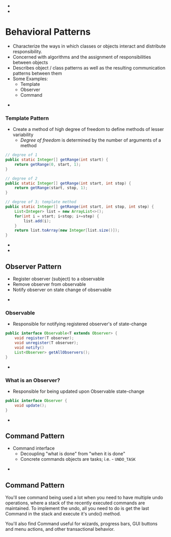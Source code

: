 

-
-
# Behavioral Patterns
* Characterize the ways in which classes or objects interact and distribute responsibility.
* Concerned with algorithms and the assignment of responsibilities between objects
* Describes object / class patterns as well as the resulting communication patterns between them
* Some Examples:
	* Template
	* Observer
	* Command

-
### Template Pattern
* Create a method of high degree of freedom to define methods of lesser variability
	* _Degree of freedom_ is determined by the number of arguments of a method

```java
// degree of 1
public static Integer[] getRange(int start) {
    return getRange(0, start, 1);
}

// degree of 2
public static Integer[] getRange(int start, int stop) {
    return getRange(start, stop, 1);
}

// degree of 3; template method
public static Integer[] getRange(int start, int stop, int step) {
    List<Integer> list = new ArrayList<>();
    for(int i = start; i<stop; i+=step) {
        list.add(i);
    }
    return list.toArray(new Integer[list.size()]);
}
```


-
-
## Observer Pattern
* Register observer (subject) to a observable
* Remove observer from observable
* Notify observer on state change of observable


-
### Observable
* Responsible for notifying registered observer's of state-change

```java
public interface Observable<T extends Observer> {
	void register(T observer);
	void unregister(T observer);
	void notify()
	List<Observer> getAllObservers();
}
```


-
### What is an Observer?
* Responsible for being updated upon Observable state-change
```java
public interface Observer {
	void update();
}
```


-
## Command Pattern
* Command interface
	* Decoupling "what is done" from "when it is done"
	* Concrete commands objects are tasks; i.e. - `UNDO_TASK`

-
## Command Pattern
You'll see command being used a lot when you need to have multiple undo operations, where a stack of the recently executed commands are maintained. To implement the undo, all you need to do is get the last Command in the stack and execute it's undo() method.

You'll also find Command useful for wizards, progress bars, GUI buttons and menu actions, and other transactional behavior.  
